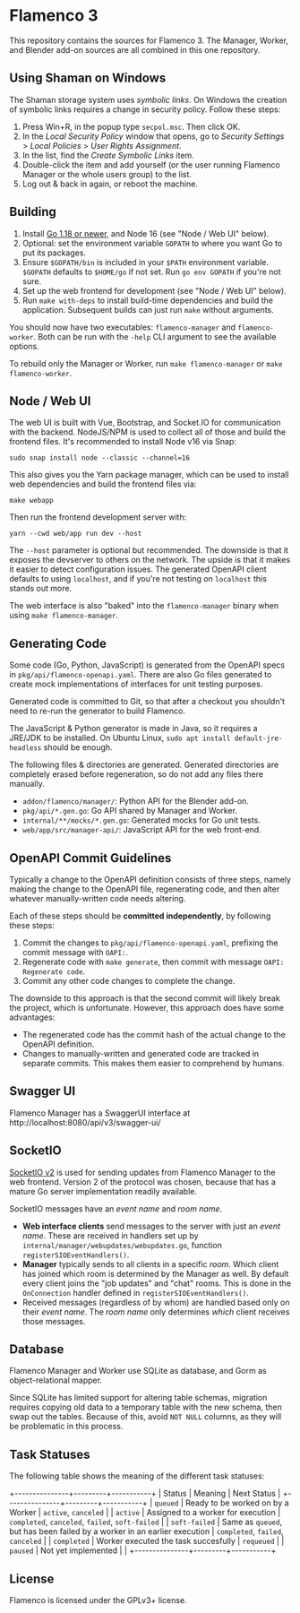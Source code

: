 # Flamenco 3

This repository contains the sources for Flamenco 3. The Manager, Worker, and
Blender add-on sources are all combined in this one repository.

## Using Shaman on Windows

The Shaman storage system uses *symbolic links*. On Windows the creation of symbolic links requires a change in security policy. Follow these steps:

1. Press Win+R, in the popup type `secpol.msc`. Then click OK.
2. In the *Local Security Policy* window that opens, go to *Security Settings* > *Local Policies* > *User Rights Assignment*.
3. In the list, find the *Create Symbolic Links* item.
4. Double-click the item and add yourself (or the user running Flamenco Manager or the whole users group) to the list.
5. Log out & back in again, or reboot the machine.


## Building

1. Install [Go 1.18 or newer](https://go.dev/), and Node 16 (see "Node / Web UI" below).
2. Optional: set the environment variable `GOPATH` to where you want Go to put its packages.
3. Ensure `$GOPATH/bin` is included in your `$PATH` environment variable. `$GOPATH` defaults to `$HOME/go` if not set. Run `go env GOPATH` if you're not sure.
4. Set up the web frontend for development (see "Node / Web UI" below).
5. Run `make with-deps` to install build-time dependencies and build the application. Subsequent builds can just run `make` without arguments.

You should now have two executables: `flamenco-manager` and `flamenco-worker`.
Both can be run with the `-help` CLI argument to see the available options.

To rebuild only the Manager or Worker, run `make flamenco-manager` or `make flamenco-worker`.


## Node / Web UI

The web UI is built with Vue, Bootstrap, and Socket.IO for communication with the backend. NodeJS/NPM is used to collect all of those and build the frontend files. It's recommended to install Node v16 via Snap:

```
sudo snap install node --classic --channel=16
```

This also gives you the Yarn package manager, which can be used to install web dependencies and build the frontend files via:

```
make webapp
```

Then run the frontend development server with:
```
yarn --cwd web/app run dev --host
```

The `--host` parameter is optional but recommended. The downside is that it
exposes the devserver to others on the network. The upside is that it makes it
easier to detect configuration issues. The generated OpenAPI client defaults to
using `localhost`, and if you're not testing on `localhost` this stands out
more.

The web interface is also "baked" into the `flamenco-manager` binary when using
`make flamenco-manager`.


## Generating Code

Some code (Go, Python, JavaScript) is generated from the OpenAPI specs in
`pkg/api/flamenco-openapi.yaml`. There are also Go files generated to create
mock implementations of interfaces for unit testing purposes.

Generated code is committed to Git, so that after a checkout you shouldn't
need to re-run the generator to build Flamenco.

The JavaScript & Python generator is made in Java, so it requires a JRE/JDK to
be installed. On Ubuntu Linux, `sudo apt install default-jre-headless` should be
enough.

The following files & directories are generated. Generated directories are
completely erased before regeneration, so do not add any files there manually.

- `addon/flamenco/manager/`: Python API for the Blender add-on.
- `pkg/api/*.gen.go`: Go API shared by Manager and Worker.
- `internal/**/mocks/*.gen.go`: Generated mocks for Go unit tests.
- `web/app/src/manager-api/`: JavaScript API for the web front-end.


## OpenAPI Commit Guidelines

Typically a change to the OpenAPI definition consists of three steps, namely
making the change to the OpenAPI file, regenerating code, and then alter
whatever manually-written code needs altering.

Each of these steps should be **committed independently**, by following these
steps:

1. Commit the changes to `pkg/api/flamenco-openapi.yaml`, prefixing the commit
   message with `OAPI:`.
2. Regenerate code with `make generate`, then commit with message
   `OAPI: Regenerate code`.
3. Commit any other code changes to complete the change.

The downside to this approach is that the second commit will likely break the
project, which is unfortunate. However, this approach does have some advantages:

- The regenerated code has the commit hash of the actual change to the OpenAPI
  definition.
- Changes to manually-written and generated code are tracked in separate
  commits. This makes them easier to comprehend by humans.


## Swagger UI

Flamenco Manager has a SwaggerUI interface at http://localhost:8080/api/v3/swagger-ui/


## SocketIO

[SocketIO v2](https://socket.io/docs/v2/) is used for sending updates from
Flamenco Manager to the web frontend. Version 2 of the protocol was chosen,
because that has a mature Go server implementation readily available.

SocketIO messages have an *event name* and *room name*.

- **Web interface clients** send messages to the server with just an *event
  name*. These are received in handlers set up by
  `internal/manager/webupdates/webupdates.go`, function
  `registerSIOEventHandlers()`.
- **Manager** typically sends to all clients in a specific *room*. Which client
  has joined which room is determined by the Manager as well. By default every
  client joins the "job updates" and "chat" rooms. This is done in the
  `OnConnection` handler defined in `registerSIOEventHandlers()`.
- Received messages (regardless of by whom) are handled based only on their
  *event name*. The *room name* only determines *which* client receives those
  messages.


## Database

Flamenco Manager and Worker use SQLite as database, and Gorm as
object-relational mapper.

Since SQLite has limited support for altering table schemas, migration requires
copying old data to a temporary table with the new schema, then swap out the
tables. Because of this, avoid `NOT NULL` columns, as they will be problematic
in this process.


## Task Statuses

The following table shows the meaning of the different task statuses:

+---------------+---------+-----------+
| Status        | Meaning | Next Status |
+---------------+---------+-----------+
| `queued`      | Ready to be worked on by a Worker | `active`, `canceled` |
| `active`      | Assigned to a worker for execution | `completed`, `canceled`, `failed`, `soft-failed` |
| `soft-failed` | Same as `queued`, but has been failed by a worker in an earlier execution | `completed`, `failed`, `canceled` |
| `completed`   | Worker executed the task succesfully | `requeued` |
| `paused`      | Not yet implemented | |
+---------------+---------+-----------+

## License

Flamenco is licensed under the GPLv3+ license.
